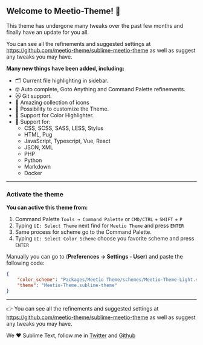 ## Welcome to Meetio-Theme! 🎉

This theme has undergone many tweaks over the past few months and finally have an update for you all.

You can see all the refinements and suggested settings at https://github.com/meetio-theme/sublime-meetio-theme
as well as suggest any tweaks you may have.

**Many new things have been added, including:**

- 🗂 Current file highlighting in sidebar.
- 🤓 Auto complete, Goto Anything and Command Palette refinements.
- 😻 Git support.
- 🤩 Amazing collection of icons
- 🔨 Possibility to customize the Theme.
- 🌈 Support for Color Highlighter.
- 🧩 Support for:
    - CSS, SCSS, SASS, LESS, Stylus
    - HTML, Pug
    - JavaScript, Typescript, Vue, React
    - JSON, XML
    - PHP
    - Python
    - Markdown
    - Docker

---

### Activate the theme

**You can active this theme from:**

1. Command Palette `Tools → Command Palette` or `CMD/CTRL` + `SHIFT` + `P`
2. Typing `UI: Select Theme` next find for `Meetio Theme` and press `ENTER`
3. Same process for scheme go to the Command Palette.
4. Typing `UI: Select Color Scheme` choose you favorite scheme and press `ENTER`

Manually you can go to (**Preferences → Settings - User**) and paste the following code:

```json
{
    "color_scheme": "Packages/Meetio Theme/schemes/Meetio-Theme-Light.sublime-color-scheme",
    "theme": "Meetio-Theme.sublime-theme"
}
```

---

👉 You can see all the refinements and suggested settings at https://github.com/meetio-theme/sublime-meetio-theme
as well as suggest any tweaks you may have.

We ♥️ Sublime Text, follow me in [Twitter](https://twitter.com/mauroreisviera) and
[Github](https://github.com/mauroreisvieira/)
